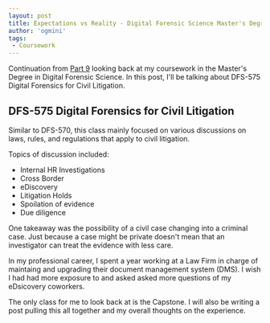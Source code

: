 ```yaml
---
layout: post
title: Expectations vs Reality - Digital Forensic Science Master's Degree Part 9
author: 'ogmini'
tags:
 - Coursework
---
```


Continuation from [Part 9](https://ogmini.github.io/2025/06/26/DFS-570.html) looking back at my coursework in the Master's Degree in Digital Forensic Science. In this post, I'll be talking about DFS-575 Digital Forensics for Civil Litigation.

## DFS-575 Digital Forensics for Civil Litigation

Similar to DFS-570, this class mainly focused on various discussions on laws, rules, and regulations that apply to civil litigation. 

Topics of discussion included:

- Internal HR Investigations
- Cross Border 
- eDiscovery
- Litigation Holds
- Spoilation of evidence
- Due diligence

One takeaway was the possibility of a civil case changing into a criminal case. Just because a case might be private doesn't mean that an investigator can treat the evidence with less care. 

In my professional career, I spent a year working at a Law Firm in charge of maintaing and upgrading their document management system (DMS). I wish I had had more exposure to and asked asked more questions of my eDsicovery coworkers.

The only class for me to look back at is the Capstone. I will also be writing a post pulling this all together and my overall thoughts on the experience. 